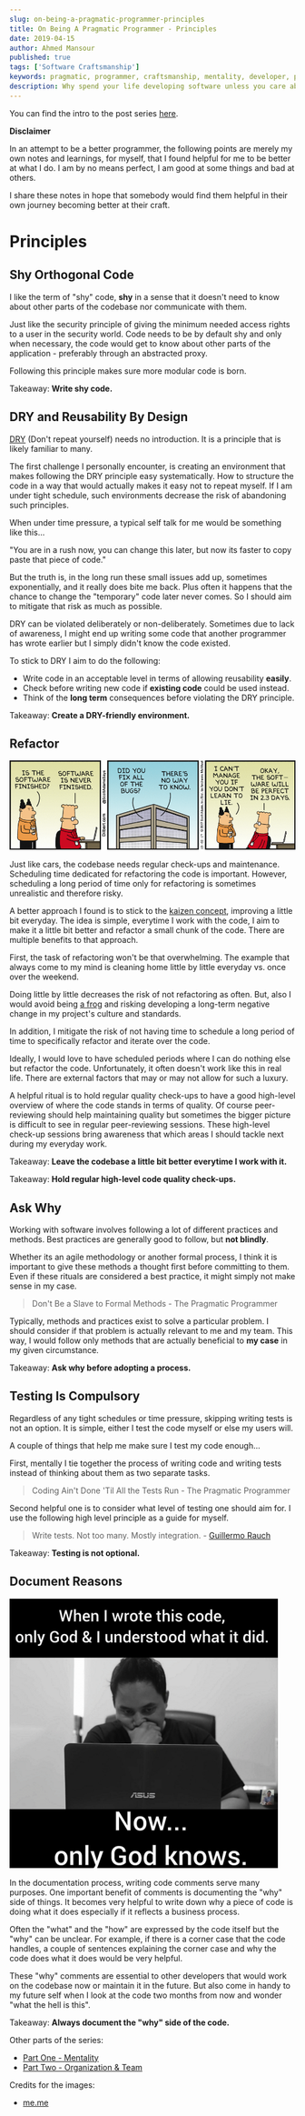 ```yaml
---
slug: on-being-a-pragmatic-programmer-principles
title: On Being A Pragmatic Programmer - Principles
date: 2019-04-15
author: Ahmed Mansour
published: true
tags: ['Software Craftsmanship']
keywords: pragmatic, programmer, craftsmanship, mentality, developer, principles, shy code, dry, testing, ask why, document your work
description: Why spend your life developing software unless you care about doing it well? My notes about being better at my craft as a programmer.
---
```


You can find the intro to the post series [here](/on-being-a-pragmatic-programmer-intro).

**Disclaimer**

In an attempt to be a better programmer, the following points are merely my own notes and learnings, for myself, that I found helpful for me to be better at what I do. I am by no means perfect, I am good at some things and bad at others.

I share these notes in hope that somebody would find them helpful in their own journey becoming better at their craft.

# Principles

## Shy Orthogonal Code

I like the term of "shy" code, **shy** in a sense that it doesn't need to know about other parts of the codebase nor communicate with them.

Just like the security principle of giving the minimum needed access rights to a user in the security world. Code needs to be by default shy and only when necessary, the code would get to know about other parts of the application - preferably through an abstracted proxy.

Following this principle makes sure more modular code is born.

Takeaway: **Write shy code.**

## DRY and Reusability By Design

[DRY](https://en.wikipedia.org/wiki/Don%27t_repeat_yourself) (Don't repeat yourself) needs no introduction. It is a principle that is likely familiar to many.

The first challenge I personally encounter, is creating an environment that makes following the DRY principle easy systematically. How to structure the code in a way that would actually makes it easy not to repeat myself. If I am under tight schedule, such environments decrease the risk of abandoning such principles.

When under time pressure, a typical self talk for me would be something like this...

"You are in a rush now, you can change this later, but now its faster to copy paste that piece of code."

But the truth is, in the long run these small issues add up, sometimes exponentially, and it really does bite me back. Plus often it happens that the chance to change the "temporary" code later never comes. So I should aim to mitigate that risk as much as possible.

DRY can be violated deliberately or non-deliberately. Sometimes due to lack of awareness, I might end up writing some code that another programmer has wrote earlier but I simply didn't know the code existed.

To stick to DRY I aim to do the following:

- Write code in an acceptable level in terms of allowing reusability **easily**.
- Check before writing new code if **existing code** could be used instead.
- Think of the **long term** consequences before violating the DRY principle.

Takeaway: **Create a DRY-friendly environment.**

## Refactor

![Refactoring is never done.](./images/image8.png)

Just like cars, the codebase needs regular check-ups and maintenance. Scheduling time dedicated for refactoring the code is important. However, scheduling a long period of time only for refactoring is sometimes unrealistic and therefore risky.

A better approach I found is to stick to the [kaizen concept](/on-being-a-pragmatic-programmer-intro#kaizen), improving a little bit everyday. The idea is simple, everytime I work with the code, I aim to make it a little bit better and refactor a small chunk of the code. There are multiple benefits to that approach.

First, the task of refactoring won't be that overwhelming. The example that always come to my mind is cleaning home little by little everyday vs. once over the weekend.

Doing little by little decreases the risk of not refactoring as often. But, also I would avoid being [a frog](/on-being-a-pragmatic-programmer-organization-and-team#frog) and risking developing a long-term negative change in my project's culture and standards.

In addition, I mitigate the risk of not having time to schedule a long period of time to specifically refactor and iterate over the code.

Ideally, I would love to have scheduled periods where I can do nothing else but refactor the code. Unfortunately, it often doesn't work like this in real life. There are external factors that may or may not allow for such a luxury.

A helpful ritual is to hold regular quality check-ups to have a good high-level overview of where the code stands in terms of quality. Of course peer-reviewing should help maintaining quality but sometimes the bigger picture is difficult to see in regular peer-reviewing sessions. These high-level check-up sessions bring awareness that which areas I should tackle next during my everyday work.

Takeaway: **Leave the codebase a little bit better everytime I work with it.**

Takeaway: **Hold regular high-level code quality check-ups.**

## Ask Why

Working with software involves following a lot of different practices and methods. Best practices are generally good to follow, but **not blindly**.

Whether its an agile methodology or another formal process, I think it is important to give these methods a thought first before committing to them. Even if these rituals are considered a best practice, it might simply not make sense in my case.

> Don't Be a Slave to Formal Methods - The Pragmatic Programmer

Typically, methods and practices exist to solve a particular problem. I should consider if that problem is actually relevant to me and my team. This way, I would follow only methods that are actually beneficial to **my case** in my given circumstance.

Takeaway: **Ask why before adopting a process.**

## Testing Is Compulsory

Regardless of any tight schedules or time pressure, skipping writing tests is not an option. It is simple, either I test the code myself or else my users will.

A couple of things that help me make sure I test my code enough...

First, mentally I tie together the process of writing code and writing tests instead of thinking about them as two separate tasks.

> Coding Ain't Done 'Til All the Tests Run - The Pragmatic Programmer

Second helpful one is to consider what level of testing one should aim for. I use the following high level principle as a guide for myself.

> Write tests. Not too many. Mostly integration. - [Guillermo Rauch](https://twitter.com/rauchg)

Takeaway: **Testing is not optional.**

## Document Reasons

![I don't remember what this piece of code does anymore.](./images/image7.png)

In the documentation process, writing code comments serve many purposes. One important benefit of comments is documenting the "why" side of things. It becomes very helpful to write down why a piece of code is doing what it does especially if it reflects a business process.

Often the "what" and the "how" are expressed by the code itself but the "why" can be unclear. For example, if there is a corner case that the code handles, a couple of sentences explaining the corner case and why the code does what it does would be very helpful.

These "why" comments are essential to other developers that would work on the codebase now or maintain it in the future. But also come in handy to my future self when I look at the code two months from now and wonder "what the hell is this".

Takeaway: **Always document the "why" side of the code.**

Other parts of the series:

- [Part One - Mentality](/on-being-a-pragmatic-programmer-mentality)
- [Part Two - Organization & Team](/on-being-a-pragmatic-programmer-organization-and-team)

Credits for the images:

- [me.me](https://me.me/i/when-wrote-this-code-only-god-l-understood-what-13073974)
